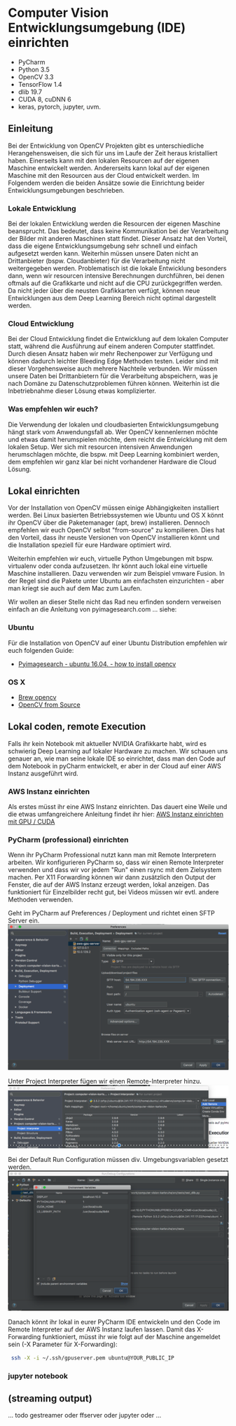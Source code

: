 # Computer Vision Entwicklungsumgebung (IDE) einrichten

* PyCharm
* Python 3.5
* OpenCV 3.3
* TensorFlow 1.4
* dlib 19.7
* CUDA 8, cuDNN 6
* keras, pytorch, jupyter, uvm. 

## Einleitung

Bei der Entwicklung von OpenCV Projekten gibt es unterschiedliche Herangehensweisen, die sich für uns im Laufe der Zeit
heraus kristalliert haben. Einerseits kann mit den lokalen Resourcen auf der eigenen Maschine entwickelt werden. Andererseits kann lokal auf der eigenen Maschine mit den Resourcen aus der Cloud entwickelt werden. Im Folgendem werden die beiden Ansätze sowie die Einrichtung beider Entwicklungsumgebungen beschrieben.

### Lokale Entwicklung
Bei der lokalen Entwicklung werden die Resourcen der eigenen Maschine beansprucht. Das bedeutet, dass keine 
Kommunikation bei der Verarbeitung der Bilder mit anderen Maschinen statt findet. Dieser Ansatz hat den Vorteil, dass 
die eigene Entwicklungsumgebung sehr schnell und einfach aufgesetzt werden kann. Weiterhin müssen unsere Daten nicht 
an Drittanbieter (bspw. Cloudanbieter) für die Verarbeitung nicht weitergegeben werden. Problematisch ist die lokale 
Entwicklung besonders dann, wenn wir resourcen intensive Berechnungen durchführen, bei denen oftmals auf die 
Grafikkarte und nicht auf die CPU zurückgegriffen werden. Da nicht jeder über die neusten Grafikkarten verfügt, 
können neue Entwicklungen aus dem Deep Learning Bereich nicht optimal dargestellt werden. 

### Cloud Entwicklung
Bei der Cloud Entwicklung findet die Entwicklung auf dem lokalen Computer statt, während die Ausführung auf einem anderen Computer stattfindet. Durch diesen Ansatz haben wir mehr Rechenpower zur Verfügung und können dadurch leichter Bleeding Edge Methoden testen. Leider sind mit dieser Vorgehensweise auch mehrere Nachteile verbunden. Wir müssen unsere Daten bei Drittanbietern für die Verarbeitung abspeichern, was je nach Domäne zu Datenschutzproblemen führen können. Weiterhin ist die Inbetriebnahme dieser Lösung etwas komplizierter.

### Was empfehlen wir euch?
Die Verwendung der lokalen und cloudbasierten Entwicklungsumgebung hängt stark vom Anwendungsfall ab. Wer OpenCV kennenlernen möchte und etwas damit herumspielen möchte, dem reicht die Entwicklung mit dem lokalen Setup. Wer sich mit resourcen intensiven Anwendungen herumschlagen möchte, die bspw. mit Deep Learning kombiniert werden, dem empfehlen wir ganz klar bei nicht vorhandener Hardware die Cloud Lösung. 

## Lokal einrichten

Vor der Installation von OpenCV müssen einige Abhängigkeiten installiert werden. Bei Linux basierten Betriebssystemen
wie Ubuntu und OS X könnt ihr OpenCV über die Paketemanager (apt, brew) installieren. Dennoch empfehlen wir euch 
OpenCV selbst "from-source" zu kompilieren. Dies hat den Vorteil, dass ihr neuste Versionen von OpenCV installieren 
könnt und die Installation speziell für eure Hardware optimiert wird.

Weiterhin empfehlen wir euch, virtuelle Python Umgebungen mit bspw. virtualenv oder conda aufzusetzen. Ihr könnt auch 
lokal eine virtuelle Maschine installieren. Dazu verwenden wir zum Beispiel vmware Fusion. In der Regel sind die Pakete 
unter Ubuntu am einfachsten einzurichten - aber man kriegt sie auch auf dem Mac zum Laufen. 

Wir wollen an dieser Stelle nicht das Rad neu erfinden sondern verweisen einfach an die Anleitung von 
pyimagesearch.com ... siehe:

### Ubuntu
Für die Installation von OpenCV auf einer Ubuntu Distribution empfehlen wir euch folgenden Guide:
* [Pyimagesearch - ubuntu 16.04. - how to install opencv](https://www.pyimagesearch.com/2016/10/24/ubuntu-16-04-how-to-install-opencv/)

### OS X
* [Brew opencv](https://www.pyimagesearch.com/2016/12/19/install-opencv-3-on-macos-with-homebrew-the-easy-way/)
* [OpenCV from Source](https://www.pyimagesearch.com/2016/12/05/macos-install-opencv-3-and-python-3-5/)


## Lokal coden, remote Execution

Falls ihr kein Notebook mit aktueller NVIDIA Grafikkarte habt, wird es schwierig Deep Learning 
auf lokaler Hardware zu machen. Wir schauen uns genauer an, wie man seine lokale IDE so einrichtet, 
dass man den Code auf dem Notebook in pyCharm entwickelt, er aber in der Cloud auf einer AWS Instanz 
ausgeführt wird.

### AWS Instanz einrichten

Als erstes müsst ihr eine AWS Instanz einrichten. Das dauert eine Weile und die etwas umfangreichere 
Anleitung findet ihr hier: [AWS Instanz einrichten mit GPU / CUDA](/docs/setup-aws-instance.md)

### PyCharm (professional) einrichten 

Wenn ihr PyCharm Professional nutzt kann man mit Remote Interpretern arbeiten. Wir konfigurieren PyCharm so, dass 
wir einen Remote Interpreter verwenden und dass wir vor jedem "Run" einen rsync mit dem Zielsystem machen. Per X11 
Forwarding können wir dann zusätzlich den Output der Fenster, die auf 
der AWS Instanz erzeugt werden, lokal anzeigen. Das funktioniert für Einzelbilder recht gut, bei Videos müssen wir 
evtl. andere Methoden verwenden. 

Geht im PyCharm auf Preferences / Deployment und richtet einen SFTP Server ein.
![remote_server](/resources/images/remote_deployment_server.png)

Unter Project Interpreter fügen wir einen Remote-Interpreter hinzu.
![remote_interpreter](/resources/images/remote_interpreter.png)

Bei der Default Run Configuration müssen div. Umgebungsvariablen gesetzt werden.
![run_config](/resources/images/run_config.png) 

Danach könnt ihr lokal in eurer PyCharm IDE entwickeln und den Code im Remote Interpreter auf der AWS Instanz laufen 
lassen. Damit das X-Forwarding funktioniert, müsst ihr wie folgt auf der Maschine angemeldet sein (-X Parameter für 
X-Forwarding):

```bash
 ssh -X -i ~/.ssh/gpuserver.pem ubuntu@YOUR_PUBLIC_IP
```

### jupyter notebook

## (streaming output)

... todo gestreamer oder ffserver oder jupyter oder ...

